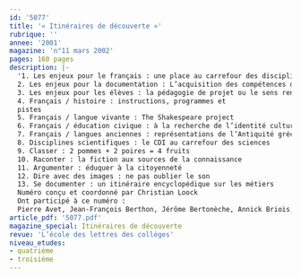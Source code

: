 ```yaml
---
id: '5077'
title: '« Itinéraires de découverte »'
rubrique: ''
annee: '2001'
magazine: 'n°11 mars 2002'
pages: 160 pages
description: |-
  '1. Les enjeux pour le français : une place au carrefour des disciplines
  2. Les enjeux pour la documentation : L’acquisition des compétences documentaires
  3. Les enjeux pour les élèves : la pédagogie de projet ou le sens rendu aux apprentissages
  4. Français / histoire : instructions, programmes et
  pistes
  5. Français / langue vivante : The Shakespeare project
  6. Français / éducation civique : à la recherche de l’identité culturelle européenne
  7. Français / langues anciennes : représentations de l’Antiquité gréco-romaine
  8. Disciplines scientifiques : le CDI au carrefour des sciences
  9. Classer : 2 pommes + 2 poires = 4 fruits
  10. Raconter : la fiction aux sources de la connaissance
  11. Argumenter : éduquer à la citoyenneté
  12. Dire avec des images : ne pas oublier le son
  13. Se documenter : un itinéraire encyclopédique sur les métiers
  Numéro conçu et coordonné par Christian Loock
  Ont participé à ce numéro :
  Pierre Avet, Jean-François Berthon, Jérôme Bertonèche, Annick Briois, Pascal Broutin, Monique Cattiaux, Mireille Duchêne, Brigitte Duhamel, Claire Féliers, Marlène Guillou, Christian Loock, Anne de Nadai, Jean Perlein, Christine Séva-Tasin, Anne Vautravers'
article_pdf: '5077.pdf'
magazine_special: Itinéraires de découverte
revue: 'L’école des lettres des collèges'
niveau_etudes:
- quatrième
- troisième
---
```

